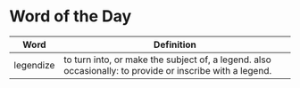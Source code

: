 # Word of the Day

|Word|Definition|
|---|---|
|legendize|to turn into, or make the subject of, a legend. also occasionally: to provide or inscribe with a legend.|